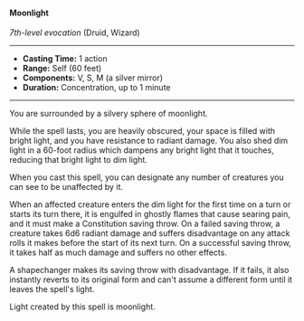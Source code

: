 #### Moonlight
*7th-level evocation* (Druid, Wizard)
___
- **Casting Time:** 1 action 
- **Range:** Self (60 feet) 
- **Components:** V, S, M (a silver mirror) 
- **Duration:** Concentration, up to 1 minute 
---
You are surrounded by a silvery sphere of moonlight. 

While the spell lasts, you are heavily obscured, your space is filled with bright light, and you have resistance to radiant damage. You also shed dim light in a 60-foot radius which dampens any bright light that it touches, reducing that bright light to dim light. 

When you cast this spell, you can designate any number of creatures you can see to be unaffected by it. 

When an affected creature enters the dim light for the first time on a turn or starts its turn there, it is engulfed in ghostly flames that cause searing pain, and it must make a Constitution saving throw. On a failed saving throw, a creature takes 6d6 radiant damage and suffers disadvantage on any attack rolls it makes before the start of its next turn. On a successful saving throw, it takes half as much damage and suffers no other effects. 

A shapechanger makes its saving throw with disadv­antage. If it fails, it also instantly reverts to its original form and can't assume a different form until it leaves the spell's light.

Light created by this spell is moonlight. 
